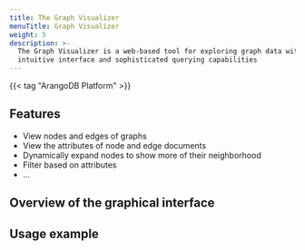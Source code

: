 ```yaml
---
title: The Graph Visualizer
menuTitle: Graph Visualizer
weight: 5
description: >-
  The Graph Visualizer is a web-based tool for exploring graph data with an
  intuitive interface and sophisticated querying capabilities
---
```

{{< tag "ArangoDB Platform" >}}

## Features

- View nodes and edges of graphs
- View the attributes of node and edge documents
- Dynamically expand nodes to show more of their neighborhood
- Filter based on attributes
- ...

## Overview of the graphical interface

## Usage example
